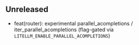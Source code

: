 <!-- Append under the existing "Unreleased" section; do not duplicate headers. Example insertion shown. -->

## Unreleased
- feat(router): experimental parallel_acompletions / iter_parallel_acompletions (flag-gated via `LITELLM_ENABLE_PARALLEL_ACOMPLETIONS`)

<!-- Keep existing historical entries below unchanged -->

